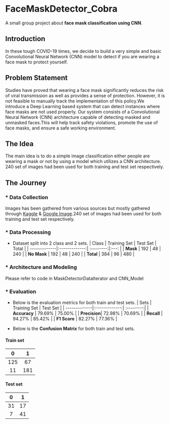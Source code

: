 # FaceMaskDetector_Cobra
A small group project about **face mask classification using CNN**.

## Introduction
In these tough COVID-19 times, we decide to build a very simple and basic Convolutional Neural Network (CNN) model to detect if you are wearing a face mask to protect yourself.

## Problem Statement
Studies have proved that wearing a face mask significantly reduces the risk of viral transmission as well as provides a sense of protection. However, it is not feasible to manually track the implementation of this policy.We introduce a Deep Learning based system that can detect instances where face masks are not used properly. Our system consists of a Convolutional Neural Network (CNN) architecture capable of detecting masked and unmasked faces.This will help track safety violations, promote the use of face masks, and ensure a safe working environment.

## The Idea
The main idea is to do a simple image classification either people are wearing a mask or not by using a model which utilizes a CNN architecture. 240 set of images had been used for both training and test set respectively.

## The Journey

### * Data Collection
Images has been gathered from various sources but mostly gathered through [Kaggle](https://github.com/adityap27/face-mask-detector) & [Google Image](https://images.google.com/imghp?hl=en&gl=ar&gws_rd=ssl).240 set of images had been used for both training and test set respectively.

### * Data Processing
* Dataset split into 2 class and 2 sets.
| Class        | Training Set  | Test Set  | Total |
| -------------|:-------------:| :--------:|:---:  |
| **Mask**     | 192           |   48      | 240   |
| **No Mask**  | 192           |   48      | 240   |
| **Total**    | 384           |   96      | 480   |

### * Architecture and Modeling
Please refer to code in MaskDetectorDataIterator and CNN_Model

### * Evaluation

* Below is the evaluation metrics for both train and test sets.
| Sets         | Training Set  | Test Set  | 
| -------------|:-------------:| :--------:|
| **Accuracy** | 79.69%        |   75.00%  | 
| **Precision**| 72.98%        |   70.69%  | 
| **Recall**   | 94.27%        |   85.42%  | 
| **F1 Score** | 82.27%        |   77.36%  | 

* Below is the **Confusion Matrix** for both train and test sets.

#### Train set
| 0  | 1  |  
| :---:|:----:| 
| 125 | 67    |  
| 11  | 181     |  

#### Test set
| 0  | 1  |  
| :---:|:----:| 
| 31 | 17    |  
| 7  | 41     | 
